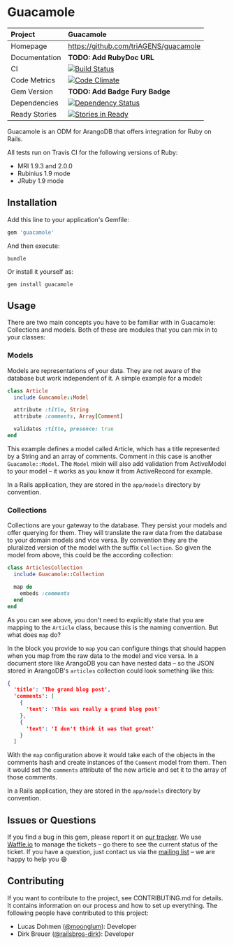 # Guacamole

| Project         | Guacamole
|:----------------|:--------------------------------------------------
| Homepage        | https://github.com/triAGENS/guacamole
| Documentation   | **TODO: Add RubyDoc URL**
| CI              | [![Build Status](https://travis-ci.org/triAGENS/guacamole.png)](https://travis-ci.org/triAGENS/guacamole)
| Code Metrics    | [![Code Climate](https://codeclimate.com/github/triAGENS/guacamole.png)](https://codeclimate.com/github/triAGENS/guacamole)
| Gem Version     | **TODO: Add Badge Fury Badge**
| Dependencies    | [![Dependency Status](https://gemnasium.com/triAGENS/guacamole.png)](https://gemnasium.com/triAGENS/guacamole)
| Ready Stories   | [![Stories in Ready](https://badge.waffle.io/triagens/guacamole.png?label=ready)](https://waffle.io/triagens/guacamole)

Guacamole is an ODM for ArangoDB that offers integration for Ruby on Rails.

All tests run on Travis CI for the following versions of Ruby:

* MRI 1.9.3 and 2.0.0
* Rubinius 1.9 mode
* JRuby 1.9 mode

## Installation

Add this line to your application's Gemfile:

```ruby
gem 'guacamole'
```

And then execute:

```shell
bundle
```

Or install it yourself as:

```shell
gem install guacamole
```

## Usage

There are two main concepts you have to be familiar with in Guacamole: Collections and models. Both of these are modules that you can mix in to your classes:

### Models

Models are representations of your data. They are not aware of the database but work independent of it. A simple example for a model:

```ruby
class Article
  include Guacamole::Model

  attribute :title, String
  attribute :comments, Array[Comment]

  validates :title, presence: true
end
```

This example defines a model called Article, which has a title represented by a String and an array of comments. Comment in this case is another `Guacamole::Model`. The `Model` mixin will also add validation from ActiveModel to your model – it works as you know it from ActiveRecord for example.

In a Rails application, they are stored in the `app/models` directory by convention.

### Collections

Collections are your gateway to the database. They persist your models and offer querying for them. They will translate the raw data from the database to your domain models and vice versa. By convention they are the pluralized version of the model with the suffix `Collection`. So given the model from above, this could be the according collection:

```ruby
class ArticlesCollection
  include Guacamole::Collection

  map do
    embeds :comments
  end
end
```

As you can see above, you don't need to explicitly state that you are mapping to the `Article` class, because this is the naming convention. But what does `map` do?

In the block you provide to `map` you can configure things that should happen when you map from the raw data to the model and vice versa. In a document store like ArangoDB you can have nested data – so the JSON stored in ArangoDB's `articles` collection could look something like this:

```json
{
  'title': 'The grand blog post',
  'comments': [
    {
      'text': 'This was really a grand blog post'
    },
    {
      'text': 'I don't think it was that great'
    }
  ]
```

With the `map` configuration above it would take each of the objects in the comments hash and create instances of the `Comment` model from them. Then it would set the `comments` attribute of the new article and set it to the array of those comments.

In a Rails application, they are stored in the `app/models` directory by convention.

## Issues or Questions

If you find a bug in this gem, please report it on [our tracker](https://github.com/triAGENS/guacamole/issues). We use [Waffle.io](https://waffle.io/triagens/guacamole) to manage the tickets – go there to see the current status of the ticket. If you have a question, just contact us via the [mailing list](https://groups.google.com/forum/?fromgroups#!forum/ashikawa) – we are happy to help you :smile:

## Contributing

If you want to contribute to the project, see CONTRIBUTING.md for details. It contains information on our process and how to set up everything. The following people have contributed to this project:

* Lucas Dohmen ([@moonglum](https://github.com/moonglum)): Developer
* Dirk Breuer ([@railsbros-dirk](https://github.com/railsbros-dirk)): Developer
